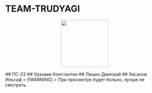 # TEAM-TRUDYAGI
<p align="center">
  <img src="https://logo-base.com/logo/powerpoint_logo_icon.png" width="150">
</p>
## ПС-22
## Уразаев Константин
## Ляшко Дмитрий
## Хасанов Ильсаф
> [!WARNING]
> При просмотре будет больно, лучше не смотреть.